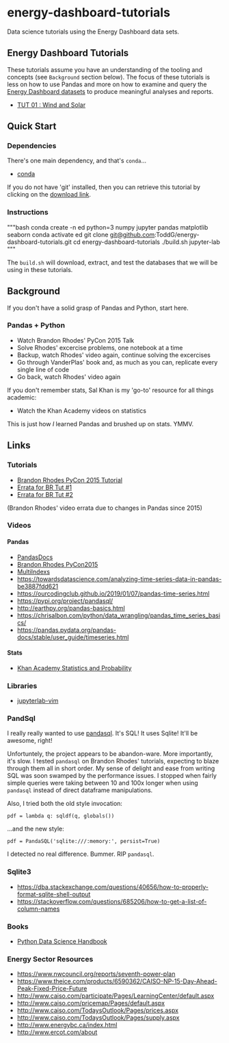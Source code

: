 # energy-dashboard-tutorials
Data science tutorials using the Energy Dashboard data sets.


## Energy Dashboard Tutorials

These tutorials assume you have an understanding of the tooling and concepts
(see `Background` section below). The focus of these tutorials is less on how
to use Pandas and more on how to examine and query the [Energy Dashboard
datasets](https://github.com/energy-analytics-project/energy-dashboard/blob/master/docs/datasets.md)
to produce meaningful analyses and reports.

* [TUT 01 : Wind and Solar](./tutorial-01.ipynb)


## Quick Start

### Dependencies

There's one main dependency, and that's `conda`...

* [conda](https://www.anaconda.com/distribution/)

If you do not have 'git' installed, then you can retrieve this tutorial by
clicking on the [download
link](https://github.com/ToddG/energy-dashboard-tutorials/archive/master.zip).

### Instructions

"""bash
conda create -n ed python=3 numpy jupyter pandas matplotlib seaborn
conda activate ed
git clone git@github.com:ToddG/energy-dashboard-tutorials.git
cd energy-dashboard-tutorials
./build.sh
jupyter-lab
"""

The `build.sh` will download, extract, and test the databases that we will
be using in these tutorials.

## Background

If you don't have a solid grasp of Pandas and Python, start here.

### Pandas + Python

* Watch Brandon Rhodes' PyCon 2015 Talk
* Solve Rhodes' excercise problems, one notebook at a time
* Backup, watch Rhodes' video again, continue solving the excercises
* Go through VanderPlas' book and, as much as you can, replicate every single line of code
* Go back, watch Rhodes' video again 

If you don't remember stats, Sal Khan is my 'go-to' resource for all
things academic:

* Watch the Khan Academy videos on statistics

This is just how _I_ learned Pandas and brushed up on stats. YMMV.

## Links

### Tutorials

* [Brandon Rhodes PyCon 2015 Tutorial](https://github.com/brandon-rhodes/pycon-pandas-tutorial)
* [Errata for BR Tut #1](https://stackoverflow.com/questions/45916325/series-object-has-no-attribute-order#45993193)
* [Errata for BR Tut #2](https://stackoverflow.com/questions/44123874/dataframe-object-has-no-attribute-sort#44123892)

(Brandon Rhodes' video errata due to changes in Pandas since 2015)

### Videos

#### Pandas

* [PandasDocs](https://pandas.pydata.org/pandas-docs/stable/reference/frame.html)
* [Brandon Rhodes PyCon2015](https://www.youtube.com/watch?v=5JnMutdy6Fw)
* [MultiIndexs](https://www.youtube.com/watch?v=kP-0ET0V5Tc)
* https://towardsdatascience.com/analyzing-time-series-data-in-pandas-be3887fdd621
* https://ourcodingclub.github.io/2019/01/07/pandas-time-series.html
* https://pypi.org/project/pandasql/
* http://earthpy.org/pandas-basics.html
* https://chrisalbon.com/python/data_wrangling/pandas_time_series_basics/
* https://pandas.pydata.org/pandas-docs/stable/user_guide/timeseries.html

#### Stats

* [Khan Academy Statistics and Probability](https://www.khanacademy.org/math/statistics-probability)

### Libraries

* [jupyterlab-vim](https://github.com/jwkvam/jupyterlab-vim)

### PandSql

I really really wanted to use [pandasql](https://pypi.org/project/pandasql/).
It's SQL! It uses Sqlite! It'll be awesome, right!

Unfortuntely, the project appears to be abandon-ware. More importantly, it's
slow. I tested `pandasql` on Brandon Rhodes' tutorials, expecting to blaze
through them all in short order. My sense of delight and ease from writing SQL
was soon swamped by the performance issues. I stopped when fairly simple
queries were taking between 10 and 100x longer when using `pandasql` instead of
direct dataframe manipulations.

Also, I tried both the old style invocation:

    pdf = lambda q: sqldf(q, globals())

...and the new style:

    pdf = PandaSQL('sqlite:///:memory:', persist=True)

I detected no real difference. Bummer. RIP `pandasql`.

### Sqlite3

* https://dba.stackexchange.com/questions/40656/how-to-properly-format-sqlite-shell-output
* https://stackoverflow.com/questions/685206/how-to-get-a-list-of-column-names


### Books

* [Python Data Science Handbook](https://jakevdp.github.io/PythonDataScienceHandbook/)


### Energy Sector Resources
* https://www.nwcouncil.org/reports/seventh-power-plan
* https://www.theice.com/products/6590362/CAISO-NP-15-Day-Ahead-Peak-Fixed-Price-Future
* http://www.caiso.com/participate/Pages/LearningCenter/default.aspx
* http://www.caiso.com/pricemap/Pages/default.aspx
* http://www.caiso.com/TodaysOutlook/Pages/prices.aspx
* http://www.caiso.com/TodaysOutlook/Pages/supply.aspx
* http://www.energybc.ca/index.html
* http://www.ercot.com/about
